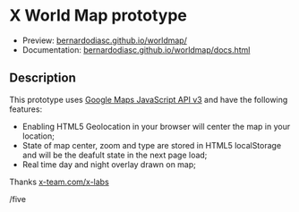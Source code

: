 # X World Map prototype

- Preview: [bernardodiasc.github.io/worldmap/](http://bernardodiasc.github.io/worldmap/)
- Documentation: [bernardodiasc.github.io/worldmap/docs.html](http://bernardodiasc.github.io/worldmap/docs.html)

## Description

This prototype uses [Google Maps JavaScript API v3](https://developers.google.com/maps/documentation/javascript/tutorial) and have the following features:

- Enabling HTML5 Geolocation in your browser will center the map in your location;
- State of map center, zoom and type are stored in HTML5 localStorage and will be the deafult state in the next page load;
- Real time day and night overlay drawn on map;

Thanks [x-team.com/x-labs](http://x-team.com/x-labs)

/five
